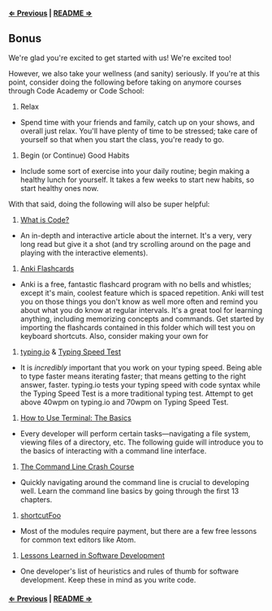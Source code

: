 #### [⇐ Previous](08_javascript.md) | [README ⇒](README.md)

## Bonus

We're glad you're excited to get started with us! We're excited too!

However, we also take your wellness (and sanity) seriously. If you're at this point, consider doing the following before taking on anymore courses through Code Academy or Code School:

1. Relax
  * Spend time with your friends and family, catch up on your shows, and overall just relax. You'll have plenty of time to be stressed; take care of yourself so that when you start the class, you're ready to go.
1. Begin (or Continue) Good Habits
  * Include some sort of exercise into your daily routine; begin making a healthy lunch for yourself. It takes a few weeks to start new habits, so start healthy ones now.

With that said, doing the following will also be super helpful:

1. [What is Code?](http://www.bloomberg.com/graphics/2015-paul-ford-what-is-code/)
  * An in-depth and interactive article about the internet. It's a very, very long read but give it a shot (and try scrolling around on the page and playing with the interactive elements).

1. [Anki Flashcards](http://ankisrs.net/)
  * Anki is a free, fantastic flashcard program with no bells and whistles; except it's main, coolest feature which is spaced repetition. Anki will test you on those things you don't know as well more often and remind you about what you do know at regular intervals. It's a great tool for learning anything, including memorizing concepts and commands. Get started by importing the flashcards contained in this folder which will test you on keyboard shortcuts. Also, consider making your own for

1. [typing.io](https://typing.io/) & [Typing Speed Test](http://typing-speed-test.aoeu.eu/?lang=en)
  * It is *incredibly* important that you work on your typing speed. Being able to type faster means iterating faster; that means getting to the right answer, faster. typing.io tests your typing speed with code syntax while the Typing Speed Test is a more traditional typing test. Attempt to get above 40wpm on typing.io and 70wpm on Typing Speed Test.

1. [How to Use Terminal: The Basics](http://mac.appstorm.net/how-to/utilities-how-to/how-to-use-terminal-the-basics/)
  * Every developer will perform certain tasks—navigating a file system, viewing files of a directory, etc. The following guide will introduce you to the basics of interacting with a command line interface.

1. [The Command Line Crash Course](http://cli.learncodethehardway.org/book/)
  * Quickly navigating around the command line is crucial to developing well. Learn the command line basics by going through the first 13 chapters.

1. [shortcutFoo](https://www.shortcutfoo.com/)
  * Most of the modules require payment, but there are a few free lessons for common text editors like Atom.

1. [Lessons Learned in Software Development](http://henrikwarne.com/2015/04/16/lessons-learned-in-software-development/)
  * One developer's list of heuristics and rules of thumb for software development. Keep these in mind as you write code.

#### [⇐ Previous](08_javascript.md) | [README ⇒](README.md)
